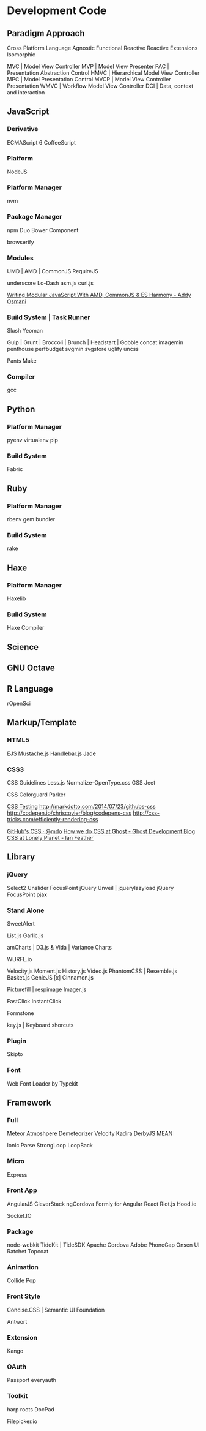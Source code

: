 Development Code
================

Paradigm Approach
-----------------

Cross Platform
Language Agnostic
Functional Reactive
  Reactive Extensions
Isomorphic

MVC | Model View Controller
MVP | Model View Presenter
PAC | Presentation Abstraction Control
HMVC | Hierarchical Model View Controller
MPC | Model Presentation Control
MVCP | Model View Controller Presentation
WMVC | Workflow Model View Controller
DCI | Data, context and interaction

JavaScript
----------

### Derivative

ECMAScript 6
CoffeeScript

### Platform

NodeJS

### Platform Manager

nvm

### Package Manager

npm
Duo
Bower
Component

browserify

### Modules

UMD | AMD | CommonJS
RequireJS

underscore
Lo-Dash
asm.js
curl.js

[Writing Modular JavaScript With AMD, CommonJS & ES Harmony - Addy Osmani](http://addyosmani.com/writing-modular-js)

### Build System | Task Runner

Slush
Yeoman

Gulp | Grunt | Broccoli | Brunch | Headstart | Gobble
  concat
  imagemin
  penthouse
  perfbudget
  svgmin
  svgstore
  uglify
  uncss

Pants
Make

### Compiler

gcc

Python
------

### Platform Manager

pyenv
virtualenv
pip

### Build System

Fabric

Ruby
----

### Platform Manager

rbenv
gem
bundler

### Build System

rake

Haxe
----

### Platform Manager

Haxelib

### Build System

Haxe Compiler

Science
-------

## GNU Octave



## R Language

rOpenSci

Markup/Template
---------------

### HTML5

EJS
Mustache.js
Handlebar.js
Jade

### CSS3

CSS Guidelines
Less.js
Normalize-OpenType.css
GSS
Jeet

CSS Colorguard
Parker

[CSS Testing](http://csste.st)
<http://markdotto.com/2014/07/23/githubs-css>
<http://codepen.io/chriscoyier/blog/codepens-css>
<http://css-tricks.com/efficiently-rendering-css>

[GitHub's CSS · @mdo](http://markdotto.com/2014/07/23/githubs-css/)
[How we do CSS at Ghost - Ghost Development Blog](http://dev.ghost.org/css-at-ghost/)
[CSS at Lonely Planet - Ian Feather](http://ianfeather.co.uk/css-at-lonely-planet/)


Library
-------

### jQuery

Select2
Unslider
FocusPoint
jQuery Unveil | jquerylazyload
jQuery FocusPoint
pjax

### Stand Alone

SweetAlert

List.js
Garlic.js

amCharts | D3.js & Vida | Variance Charts

WURFL.io

Velocity.js
Moment.js
History.js
Video.js
PhantomCSS | Resemble.js
Basket.js
GenieJS
[x] Cinnamon.js

Picturefill | respimage
Imager.js

FastClick
InstantClick

Formstone

key.js | Keyboard shorcuts

### Plugin

Skipto

### Font

Web Font Loader by Typekit

Framework
---------

### Full

Meteor
  Atmoshpere
  Demeteorizer
  Velocity
  Kadira
DerbyJS
MEAN

Ionic
Parse
StrongLoop
LoopBack

### Micro

Express

### Front App

AngularJS
  CleverStack
  ngCordova
  Formly for Angular
React
Riot.js
Hood.ie

Socket.IO

### Package

node-webkit
TideKit | TideSDK
Apache Cordova
Adobe PhoneGap
  Onsen UI
  Ratchet
  Topcoat

### Animation

Collide
Pop

### Front Style

Concise.CSS | Semantic UI
Foundation 

Antwort

### Extension

Kango

### OAuth

Passport
everyauth

### Toolkit

harp
roots
DocPad

Filepicker.io




